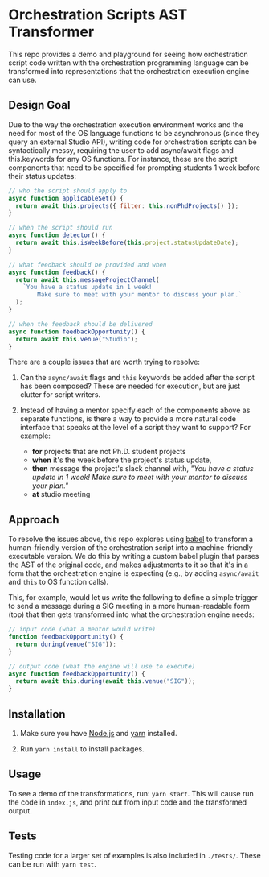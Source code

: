 # Orchestration Scripts AST Transformer

This repo provides a demo and playground for seeing how orchestration script code written with the
orchestration programming language can be transformed into representations that the orchestration
execution engine can use.

## Design Goal

Due to the way the orchestration execution environment works and the need for most of the OS
language functions to be asynchronous (since they query an external Studio API), writing code for
orchestration scripts can be syntactically messy, requiring the user to add async/await flags and
this.keywords for any OS functions. For instance, these are the script components that need to be
specified for prompting students 1 week before their status updates:

```javascript
// who the script should apply to
async function applicableSet() {
  return await this.projects({ filter: this.nonPhdProjects() });
}

// when the script should run
async function detector() {
  return await this.isWeekBefore(this.project.statusUpdateDate);
}

// what feedback should be provided and when
async function feedback() {
  return await this.messageProjectChannel(
    `You have a status update in 1 week!
        Make sure to meet with your mentor to discuss your plan.`
  );
}

// when the feedback should be delivered
async function feedbackOpportunity() {
  return await this.venue("Studio");
}
```

There are a couple issues that are worth trying to resolve:

1. Can the `async/await` flags and `this` keywords be added after the script has been composed?
   These are needed for execution, but are just clutter for script writers.

2. Instead of having a mentor specify each of the components above as separate functions, is there a
   way to provide a more natural code interface that speaks at the level of a script they want to
   support? For example:
   - **for** projects that are not Ph.D. student projects
   - **when** it's the week before the project's status update,
   - **then** message the project's slack channel with, _"You have a status update in 1 week! Make
     sure to meet with your mentor to discuss your plan."_
   - **at** studio meeting

## Approach

To resolve the issues above, this repo explores using [babel](https://babeljs.io/) to transform a
human-friendly version of the orchestration script into a machine-friendly executable version. We do
this by writing a custom babel plugin that parses the AST of the original code, and makes
adjustments to it so that it's in a form that the orchestration engine is expecting (e.g., by adding
`async/await` and `this` to OS function calls).

This, for example, would let us write the following to define a simple trigger to send a message
during a SIG meeting in a more human-readable form (top) that then gets transformed into what the
orchestration engine needs:

```javascript
// input code (what a mentor would write)
function feedbackOpportunity() {
  return during(venue("SIG"));
}

// output code (what the engine will use to execute)
async function feedbackOpportunity() {
  return await this.during(await this.venue("SIG"));
}
```

## Installation

1. Make sure you have [Node.js](https://nodejs.org/en/) and
   [yarn](https://classic.yarnpkg.com/en/docs/install#mac-stable) installed.

2. Run `yarn install` to install packages.

## Usage

To see a demo of the transformations, run: `yarn start`. This will cause run the code in `index.js`,
and print out from input code and the transformed output.

## Tests

Testing code for a larger set of examples is also included in `./tests/`. These can be run with
`yarn test`.
